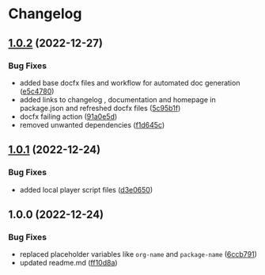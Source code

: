# Changelog

## [1.0.2](https://github.com/EyeRunnMan-GameDev-Portfolio/com.eyerunnman.player/compare/v1.0.1...v1.0.2) (2022-12-27)


### Bug Fixes

* added base docfx files and workflow for automated doc generation ([e5c4780](https://github.com/EyeRunnMan-GameDev-Portfolio/com.eyerunnman.player/commit/e5c4780e9946da8a897a477ed4f45108612a4207))
* added links to changelog , documentation and homepage in package.json and refreshed docfx files ([5c95b1f](https://github.com/EyeRunnMan-GameDev-Portfolio/com.eyerunnman.player/commit/5c95b1f8b0d544c22c8bb6e9dcae8a7409584174))
* docfx failing action ([91a0e5d](https://github.com/EyeRunnMan-GameDev-Portfolio/com.eyerunnman.player/commit/91a0e5dcb3531e2db021db5a58d023f122469b63))
* removed unwanted dependencies ([f1d645c](https://github.com/EyeRunnMan-GameDev-Portfolio/com.eyerunnman.player/commit/f1d645cd97fb4731088ad4d67e2ce026b43377b2))

## [1.0.1](https://github.com/EyeRunnMan-GameDev-Portfolio/com.eyerunnman.player/compare/v1.0.0...v1.0.1) (2022-12-24)


### Bug Fixes

* added local player script files ([d3e0650](https://github.com/EyeRunnMan-GameDev-Portfolio/com.eyerunnman.player/commit/d3e06505083e2a940497bb3c81029ac68548eaf2))

## 1.0.0 (2022-12-24)


### Bug Fixes

* replaced placeholder variables like `org-name` and `package-name` ([6ccb791](https://github.com/EyeRunnMan-GameDev-Portfolio/com.eyerunnman.player/commit/6ccb791879b447a4ba25eae917eb68879922f7f6))
* updated readme.md ([ff10d8a](https://github.com/EyeRunnMan-GameDev-Portfolio/com.eyerunnman.player/commit/ff10d8a9cb014828c671ce85a31ddabb195487f0))
